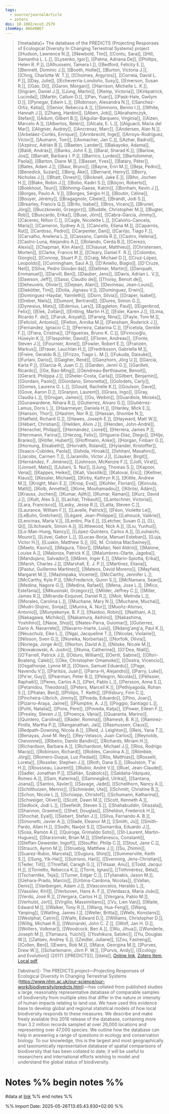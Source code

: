 ```yaml
---
tags:
  - source/journalArticle
  - zotero
doi: 10.1002/ece3.2579
itemKey: 6HG49BE7
---
```

>[!metadata]+
> The database of the PREDICTS (Projecting Responses of Ecological Diversity In Changing Terrestrial Systems) project
> [[Hudson, Lawrence N.]], [[Newbold, Tim]], [[Contu, Sara]], [[Hill, Samantha L. L.]], [[Lysenko, Igor]], [[Palma, Adriana De]], [[Phillips, Helen R. P.]], [[Alhusseini, Tamera I.]], [[Bedford, Felicity E.]], [[Bennett, Dominic J.]], [[Booth, Hollie]], [[Burton, Victoria J.]], [[Chng, Charlotte W. T.]], [[Choimes, Argyrios]], [[Correia, David L. P.]], [[Day, Julie]], [[Echeverría-Londoño, Susy]], [[Emerson, Susan R.]], [[Gao, Di]], [[Garon, Morgan]], [[Harrison, Michelle L. K.]], [[Ingram, Daniel J.]], [[Jung, Martin]], [[Kemp, Victoria]], [[Kirkpatrick, Lucinda]], [[Martin, Callum D.]], [[Pan, Yuan]], [[Pask-Hale, Gwilym D.]], [[Pynegar, Edwin L.]], [[Robinson, Alexandra N.]], [[Sanchez-Ortiz, Katia]], [[Senior, Rebecca A.]], [[Simmons, Benno I.]], [[White, Hannah J.]], [[Zhang, Hanbin]], [[Aben, Job]], [[Abrahamczyk, Stefan]], [[Adum, Gilbert B.]], [[Aguilar-Barquero, Virginia]], [[Aizen, Marcelo A.]], [[Albertos, Belén]], [[Alcala, E. L.]], [[Alguacil, Maria del Mar]], [[Alignier, Audrey]], [[Ancrenaz, Marc]], [[Andersen, Alan N.]], [[Arbeláez-Cortés, Enrique]], [[Armbrecht, Inge]], [[Arroyo-Rodríguez, Víctor]], [[Aumann, Tom]], [[Axmacher, Jan C.]], [[Azhar, Badrul]], [[Azpiroz, Adrián B.]], [[Baeten, Lander]], [[Bakayoko, Adama]], [[Báldi, András]], [[Banks, John E.]], [[Baral, Sharad K.]], [[Barlow, Jos]], [[Barratt, Barbara I. P.]], [[Barrico, Lurdes]], [[Bartolommei, Paola]], [[Barton, Diane M.]], [[Basset, Yves]], [[Batáry, Péter]], [[Bates, Adam J.]], [[Baur, Bruno]], [[Bayne, Erin M.]], [[Beja, Pedro]], [[Benedick, Suzan]], [[Berg, Åke]], [[Bernard, Henry]], [[Berry, Nicholas J.]], [[Bhatt, Dinesh]], [[Bicknell, Jake E.]], [[Bihn, Jochen H.]], [[Blake, Robin J.]], [[Bobo, Kadiri S.]], [[Bóçon, Roberto]], [[Boekhout, Teun]], [[Böhning-Gaese, Katrin]], [[Bonham, Kevin J.]], [[Borges, Paulo A. V.]], [[Borges, Sérgio H.]], [[Boutin, Céline]], [[Bouyer, Jérémy]], [[Bragagnolo, Cibele]], [[Brandt, Jodi S.]], [[Brearley, Francis Q.]], [[Brito, Isabel]], [[Bros, Vicenç]], [[Brunet, Jörg]], [[Buczkowski, Grzegorz]], [[Buddle, Christopher M.]], [[Bugter, Rob]], [[Buscardo, Erika]], [[Buse, Jörn]], [[Cabra-García, Jimmy]], [[Cáceres, Nilton C.]], [[Cagle, Nicolette L.]], [[Calviño-Cancela, María]], [[Cameron, Sydney A.]], [[Cancello, Eliana M.]], [[Caparrós, Rut]], [[Cardoso, Pedro]], [[Carpenter, Dan]], [[Carrijo, Tiago F.]], [[Carvalho, Anelena L.]], [[Cassano, Camila R.]], [[Castro, Helena]], [[Castro-Luna, Alejandro A.]], [[Rolando, Cerda B.]], [[Cerezo, Alexis]], [[Chapman, Kim Alan]], [[Chauvat, Matthieu]], [[Christensen, Morten]], [[Clarke, Francis M.]], [[Cleary, Daniel F. R.]], [[Colombo, Giorgio]], [[Connop, Stuart P.]], [[Craig, Michael D.]], [[Cruz-López, Leopoldo]], [[Cunningham, Saul A.]], [[D'Aniello, Biagio]], [[D'Cruze, Neil]], [[Silva, Pedro Giovâni da]], [[Dallimer, Martin]], [[Danquah, Emmanuel]], [[Darvill, Ben]], [[Dauber, Jens]], [[Davis, Adrian L. V.]], [[Dawson, Jeff]], [[Sassi, Claudio de]], [[Thoisy, Benoit de]], [[Deheuvels, Olivier]], [[Dejean, Alain]], [[Devineau, Jean-Louis]], [[Diekötter, Tim]], [[Dolia, Jignasu V.]], [[Domínguez, Erwin]], [[Dominguez-Haydar, Yamileth]], [[Dorn, Silvia]], [[Draper, Isabel]], [[Dreber, Niels]], [[Dumont, Bertrand]], [[Dures, Simon G.]], [[Dynesius, Mats]], [[Edenius, Lars]], [[Eggleton, Paul]], [[Eigenbrod, Felix]], [[Elek, Zoltán]], [[Entling, Martin H.]], [[Esler, Karen J.]], [[Lima, Ricardo F. de]], [[Faruk, Aisyah]], [[Farwig, Nina]], [[Fayle, Tom M.]], [[Felicioli, Antonio]], [[Felton, Annika M.]], [[Fensham, Roderick J.]], [[Fernandez, Ignacio C.]], [[Ferreira, Catarina C.]], [[Ficetola, Gentile F.]], [[Fiera, Cristina]], [[Filgueiras, Bruno K. C.]], [[Fırıncıoğlu, Hüseyin K.]], [[Flaspohler, David]], [[Floren, Andreas]], [[Fonte, Steven J.]], [[Fournier, Anne]], [[Fowler, Robert E.]], [[Franzén, Markus]], [[Fraser, Lauchlan H.]], [[Fredriksson, Gabriella M.]], [[Freire, Geraldo B.]], [[Frizzo, Tiago L. M.]], [[Fukuda, Daisuke]], [[Furlani, Dario]], [[Gaigher, René]], [[Ganzhorn, Jörg U.]], [[García, Karla P.]], [[Garcia-R, Juan C.]], [[Garden, Jenni G.]], [[Garilleti, Ricardo]], [[Ge, Bao-Ming]], [[Gendreau-Berthiaume, Benoit]], [[Gerard, Philippa J.]], [[Gheler-Costa, Carla]], [[Gilbert, Benjamin]], [[Giordani, Paolo]], [[Giordano, Simonetta]], [[Golodets, Carly]], [[Gomes, Laurens G. L.]], [[Gould, Rachelle K.]], [[Goulson, Dave]], [[Gove, Aaron D.]], [[Granjon, Laurent]], [[Grass, Ingo]], [[Gray, Claudia L.]], [[Grogan, James]], [[Gu, Weibin]], [[Guardiola, Moisès]], [[Gunawardene, Nihara R.]], [[Gutierrez, Alvaro G.]], [[Gutiérrez-Lamus, Doris L.]], [[Haarmeyer, Daniela H.]], [[Hanley, Mick E.]], [[Hanson, Thor]], [[Hashim, Nor R.]], [[Hassan, Shombe N.]], [[Hatfield, Richard G.]], [[Hawes, Joseph E.]], [[Hayward, Matt W.]], [[Hébert, Christian]], [[Helden, Alvin J.]], [[Henden, John-André]], [[Henschel, Philipp]], [[Hernández, Lionel]], [[Herrera, James P.]], [[Herrmann, Farina]], [[Herzog, Felix]], [[Higuera-Diaz, Diego]], [[Hilje, Branko]], [[Höfer, Hubert]], [[Hoffmann, Anke]], [[Horgan, Finbarr G.]], [[Hornung, Elisabeth]], [[Horváth, Roland]], [[Hylander, Kristoffer]], [[Isaacs-Cubides, Paola]], [[Ishida, Hiroaki]], [[Ishitani, Masahiro]], [[Jacobs, Carmen T.]], [[Jaramillo, Víctor J.]], [[Jauker, Birgit]], [[Hernández, F. Jiménez]], [[Johnson, McKenzie F.]], [[Jolli, Virat]], [[Jonsell, Mats]], [[Juliani, S. Nur]], [[Jung, Thomas S.]], [[Kapoor, Vena]], [[Kappes, Heike]], [[Kati, Vassiliki]], [[Katovai, Eric]], [[Kellner, Klaus]], [[Kessler, Michael]], [[Kirby, Kathryn R.]], [[Kittle, Andrew M.]], [[Knight, Mairi E.]], [[Knop, Eva]], [[Kohler, Florian]], [[Koivula, Matti]], [[Kolb, Annette]], [[Kone, Mouhamadou]], [[Kőrösi, Ádám]], [[Krauss, Jochen]], [[Kumar, Ajith]], [[Kumar, Raman]], [[Kurz, David J.]], [[Kutt, Alex S.]], [[Lachat, Thibault]], [[Lantschner, Victoria]], [[Lara, Francisco]], [[Lasky, Jesse R.]], [[Latta, Steven C.]], [[Laurance, William F.]], [[Lavelle, Patrick]], [[Féon, Violette Le]], [[LeBuhn, Gretchen]], [[Légaré, Jean-Philippe]], [[Lehouck, Valérie]], [[Lencinas, María V.]], [[Lentini, Pia E.]], [[Letcher, Susan G.]], [[Li, Qi]], [[Litchwark, Simon A.]], [[Littlewood, Nick A.]], [[Liu, Yunhui]], [[Lo-Man-Hung, Nancy]], [[López-Quintero, Carlos A.]], [[Louhaichi, Mounir]], [[Lövei, Gabor L.]], [[Lucas-Borja, Manuel Esteban]], [[Luja, Victor H.]], [[Luskin, Matthew S.]], [[G, M. Cristina MacSwiney]], [[Maeto, Kaoru]], [[Magura, Tibor]], [[Mallari, Neil Aldrin]], [[Malone, Louise A.]], [[Malonza, Patrick K.]], [[Malumbres-Olarte, Jagoba]], [[Mandujano, Salvador]], [[Måren, Inger E.]], [[Marin-Spiotta, Erika]], [[Marsh, Charles J.]], [[Marshall, E. J. P.]], [[Martínez, Eliana]], [[Pastur, Guillermo Martínez]], [[Mateos, David Moreno]], [[Mayfield, Margaret M.]], [[Mazimpaka, Vicente]], [[McCarthy, Jennifer L.]], [[McCarthy, Kyle P.]], [[McFrederick, Quinn S.]], [[McNamara, Sean]], [[Medina, Nagore G.]], [[Medina, Rafael]], [[Mena, Jose L.]], [[Mico, Estefania]], [[Mikusinski, Grzegorz]], [[Milder, Jeffrey C.]], [[Miller, James R.]], [[Miranda-Esquivel, Daniel R.]], [[Moir, Melinda L.]], [[Morales, Carolina L.]], [[Muchane, Mary N.]], [[Muchane, Muchai]], [[Mudri-Stojnic, Sonja]], [[Munira, A. Nur]], [[Muoñz-Alonso, Antonio]], [[Munyekenye, B. F.]], [[Naidoo, Robin]], [[Naithani, A.]], [[Nakagawa, Michiko]], [[Nakamura, Akihiro]], [[Nakashima, Yoshihiro]], [[Naoe, Shoji]], [[Nates-Parra, Guiomar]], [[Gutierrez, Dario A. Navarrete]], [[Navarro-Iriarte, Luis]], [[Ndang'ang'a, Paul K.]], [[Neuschulz, Eike L.]], [[Ngai, Jacqueline T.]], [[Nicolas, Violaine]], [[Nilsson, Sven G.]], [[Noreika, Norbertas]], [[Norfolk, Olivia]], [[Noriega, Jorge Ari]], [[Norton, David A.]], [[Nöske, Nicole M.]], [[Nowakowski, A. Justin]], [[Numa, Catherine]], [[O'Dea, Niall]], [[O'Farrell, Patrick J.]], [[Oduro, William]], [[Oertli, Sabine]], [[Ofori-Boateng, Caleb]], [[Oke, Christopher Omamoke]], [[Oostra, Vicencio]], [[Osgathorpe, Lynne M.]], [[Otavo, Samuel Eduardo]], [[Page, Navendu V.]], [[Paritsis, Juan]], [[Parra-H, Alejandro]], [[Parry, Luke]], [[Pe'er, Guy]], [[Pearman, Peter B.]], [[Pelegrin, Nicolás]], [[Pélissier, Raphaël]], [[Peres, Carlos A.]], [[Peri, Pablo L.]], [[Persson, Anna S.]], [[Petanidou, Theodora]], [[Peters, Marcell K.]], [[Pethiyagoda, Rohan S.]], [[Phalan, Ben]], [[Philips, T. Keith]], [[Pillsbury, Finn C.]], [[Pincheira-Ulbrich, Jimmy]], [[Pineda, Eduardo]], [[Pino, Joan]], [[Pizarro-Araya, Jaime]], [[Plumptre, A. J.]], [[Poggio, Santiago L.]], [[Politi, Natalia]], [[Pons, Pere]], [[Poveda, Katja]], [[Power, Eileen F.]], [[Presley, Steven J.]], [[Proença, Vânia]], [[Quaranta, Marino]], [[Quintero, Carolina]], [[Rader, Romina]], [[Ramesh, B. R.]], [[Ramirez-Pinilla, Martha P.]], [[Ranganathan, Jai]], [[Rasmussen, Claus]], [[Redpath-Downing, Nicola A.]], [[Reid, J. Leighton]], [[Reis, Yana T.]], [[Benayas, José M. Rey]], [[Rey-Velasco, Juan Carlos]], [[Reynolds, Chevonne]], [[Ribeiro, Danilo Bandini]], [[Richards, Miriam H.]], [[Richardson, Barbara A.]], [[Richardson, Michael J.]], [[Ríos, Rodrigo Macip]], [[Robinson, Richard]], [[Robles, Carolina A.]], [[Römbke, Jörg]], [[Romero-Duque, Luz Piedad]], [[Rös, Matthias]], [[Rosselli, Loreta]], [[Rossiter, Stephen J.]], [[Roth, Dana S.]], [[Roulston, T'ai H.]], [[Rousseau, Laurent]], [[Rubio, André V.]], [[Ruel, Jean-Claude]], [[Sadler, Jonathan P.]], [[Sáfián, Szabolcs]], [[Saldaña-Vázquez, Romeo A.]], [[Sam, Katerina]], [[Samnegård, Ulrika]], [[Santana, Joana]], [[Santos, Xavier]], [[Savage, Jade]], [[Schellhorn, Nancy A.]], [[Schilthuizen, Menno]], [[Schmiedel, Ute]], [[Schmitt, Christine B.]], [[Schon, Nicole L.]], [[Schüepp, Christof]], [[Schumann, Katharina]], [[Schweiger, Oliver]], [[Scott, Dawn M.]], [[Scott, Kenneth A.]], [[Sedlock, Jodi L.]], [[Seefeldt, Steven S.]], [[Shahabuddin, Ghazala]], [[Shannon, Graeme]], [[Sheil, Douglas]], [[Sheldon, Frederick H.]], [[Shochat, Eyal]], [[Siebert, Stefan J.]], [[Silva, Fernando A. B.]], [[Simonetti, Javier A.]], [[Slade, Eleanor M.]], [[Smith, Jo]], [[Smith-Pardo, Allan H.]], [[Sodhi, Navjot S.]], [[Somarriba, Eduardo J.]], [[Sosa, Ramón A.]], [[Quiroga, Grimaldo Soto]], [[St-Laurent, Martin-Hugues]], [[Starzomski, Brian M.]], [[Stefanescu, Constanti]], [[Steffan-Dewenter, Ingolf]], [[Stouffer, Philip C.]], [[Stout, Jane C.]], [[Strauch, Ayron M.]], [[Struebig, Matthew J.]], [[Su, Zhimin]], [[Suarez-Rubio, Marcela]], [[Sugiura, Shinji]], [[Summerville, Keith S.]], [[Sung, Yik-Hei]], [[Sutrisno, Hari]], [[Svenning, Jens-Christian]], [[Teder, Tiit]], [[Threlfall, Caragh G.]], [[Tiitsaar, Anu]], [[Todd, Jacqui H.]], [[Tonietto, Rebecca K.]], [[Torre, Ignasi]], [[Tóthmérész, Béla]], [[Tscharntke, Teja]], [[Turner, Edgar C.]], [[Tylianakis, Jason M.]], [[Uehara-Prado, Marcio]], [[Urbina-Cardona, Nicolas]], [[Vallan, Denis]], [[Vanbergen, Adam J.]], [[Vasconcelos, Heraldo L.]], [[Vassilev, Kiril]], [[Verboven, Hans A. F.]], [[Verdasca, Maria João]], [[Verdú, José R.]], [[Vergara, Carlos H.]], [[Vergara, Pablo M.]], [[Verhulst, Jort]], [[Virgilio, Massimiliano]], [[Vu, Lien Van]], [[Waite, Edward M.]], [[Walker, Tony R.]], [[Wang, Hua-Feng]], [[Wang, Yanping]], [[Watling, James I.]], [[Weller, Britta]], [[Wells, Konstans]], [[Westphal, Catrin]], [[Wiafe, Edward D.]], [[Williams, Christopher D.]], [[Willig, Michael R.]], [[Woinarski, John C. Z.]], [[Wolf, Jan H. D.]], [[Wolters, Volkmar]], [[Woodcock, Ben A.]], [[Wu, Jihua]], [[Wunderle, Joseph M.]], [[Yamaura, Yuichi]], [[Yoshikura, Satoko]], [[Yu, Douglas W.]], [[Zaitsev, Andrey S.]], [[Zeidler, Juliane]], [[Zou, Fasheng]], [[Collen, Ben]], [[Ewers, Rob M.]], [[Mace, Georgina M.]], [[Purves, Drew W.]], [[Scharlemann, Jörn P. W.]], [[Purvis, Andy]], 
> [[Ecology and Evolution]] (2017)
> [[PREDICTS]], [[data]], 
> [Online link](https://onlinelibrary.wiley.com/doi/10.1002/ece3.2579), [Zotero Item](zotero://select/library/items/6HG49BE7), [Local pdf](file://C:/Users/aburg/Documents/references/zotero/storage/G48Y5SUE/Hudson2017_databasePREDICTS.pdf), 

>[!abstract]-
>The PREDICTS project—Projecting Responses of Ecological Diversity In Changing Terrestrial Systems (https://www.nhm.ac.uk/our-science/our-work/biodiversity/predicts.html)—has collated from published studies a large, reasonably representative database of comparable samples of biodiversity from multiple sites that differ in the nature or intensity of human impacts relating to land use. We have used this evidence base to develop global and regional statistical models of how local biodiversity responds to these measures. We describe and make freely available this 2016 release of the database, containing more than 3.2 million records sampled at over 26,000 locations and representing over 47,000 species. We outline how the database can help in answering a range of questions in ecology and conservation biology. To our knowledge, this is the largest and most geographically and taxonomically representative database of spatial comparisons of biodiversity that has been collated to date; it will be useful to researchers and international efforts wishing to model and understand the global status of biodiversity.

# Notes %% begin notes %%
#data  at [link](https://www.nhm.ac.uk/our-science/our-work/biodiversity/predicts.html)
%% end notes %%




%% Import Date: 2025-05-26T13:45:43.930+02:00 %%
